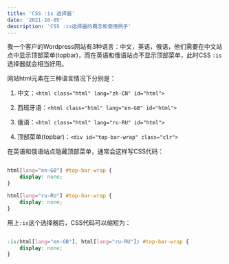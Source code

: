 ```yaml
---
title: 'CSS :is 选择器'
date: '2021-10-05'
description: 'CSS :is选择器的概念和使用例子'
---
```


我一个客户的Wordpress网站有3种语言：中文，英语，俄语，他们需要在中文站点中显示顶部菜单(topbar)，而在英语和俄语站点不显示顶部菜单，此时CSS `:is`选择器就会相当好用。

网站html元素在三种语言情况下分别是：

1. 中文：`<html class="html" lang="zh-CN" id="html">`

2. 西班牙语：`<html class="html" lang="en-GB" id="html">`

3. 俄语：`<html class="html" lang="ru-RU" id="html">`

4. 顶部菜单(topbar)：`<div id="top-bar-wrap" class="clr">`

在英语和俄语站点隐藏顶部菜单，通常会这样写CSS代码：
```CSS

html[lang="en-GB"] #top-bar-wrap {
    display: none;
}

html[lang="ru-RU"] #top-bar-wrap {
    display: none;
}

```

用上`:is`这个选择器后，CSS代码可以缩短为：
```CSS

:is(html[lang="en-GB"], html[lang="ru-RU"]) #top-bar-wrap {
    display: none;
}

```


